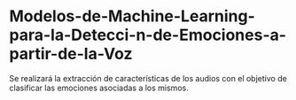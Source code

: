 # Modelos-de-Machine-Learning-para-la-Detecci-n-de-Emociones-a-partir-de-la-Voz
Se realizará la extracción de características de los audios con el objetivo de clasificar las emociones asociadas a los mismos.
